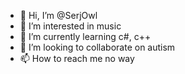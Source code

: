 - 👋 Hi, I’m @SerjOwl
- 👀 I’m interested in music
- 🌱 I’m currently learning c#, c++
- 💞️ I’m looking to collaborate on autism
- 📫 How to reach me no way
